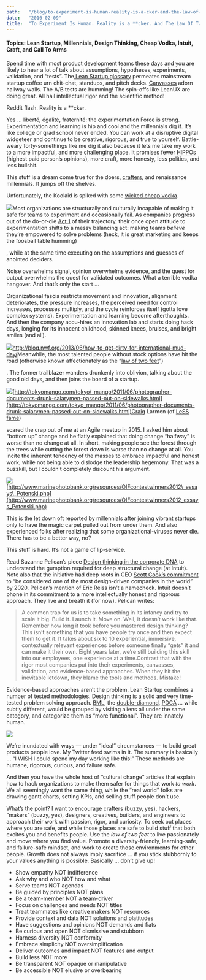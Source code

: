 ```yaml
---
path:	"/blog/to-experiment-is-human-reality-is-a-cker-and-the-law-of-two-feet"
date:	"2016-02-09"
title:	"To Experiment Is Human. Reality is a **cker. And The Law Of Two Feet"
---
```


#### Topics: Lean Startup, Millennials, Design Thinking, Cheap Vodka, Intuit, Craft, and Call To Arms

Spend time with most product development teams these days and you are likely to hear a lot of talk about assumptions, hypotheses, experiments, validation, and “tests”. The[ Lean Startup glossary](http://venturenotebook.com/post/lean-startup-terminology) permeates mainstream startup coffee urn chit-chat, standups, and pitch decks. [Canvasses](http://www.lean-startup-coaching.com/wp-content/uploads/2013/06/lean_canvas_visual_management.jpg) adorn hallway walls. The A/B tests are humming! The spin-offs like LeanUX are doing great. All hail intellectual rigor and the scientific method!

Reddit flash. Reality is a **cker.

Yes … liberté, égalité, fraternité: the experimentation Force is strong. Experimentation and learning is hip and cool and the millennials dig it. It’s like college or grad school never ended. You can work at a disruptive digital widgeteer and continue to be creative, rigorous, and true to yourself. Battle-weary forty-somethings like me dig it also because it lets me take my work to a more impactful, and more challenging place. It promises fewer [HIPPOs](http://www.forbes.com/sites/derosetichy/2013/04/15/what-happens-when-a-hippo-runs-your-company/#51893ce24847) (highest paid person’s opinions), more craft, more honesty, less politics, and less bullshit.

This stuff is a dream come true for the doers, [crafters](http://manifesto.softwarecraftsmanship.org/), and renaissance millennials. It jumps off the shelves.

Unfortunately, the Koolaid is spiked with some [wicked cheap vodka](http://gizmodo.com/5966569/why-cheap-booze-makes-your-hangover-so-horrible).

![](/images/0*ErUuStIXI2e1gL6s.)Most organizations are structurally and culturally incapable of making it safe for teams to experiment and occasionally fail. As companies progress out of the do-or-die [Act 1](https://en.wikipedia.org/wiki/Three-act_structure) of their trajectory, their once open attitude to experimentation shifts to a messy balancing act: making teams *believe* they’re empowered to solve problems (heck, it is great marketing and keeps the foosball table humming)

, while at the same time executing on the assumptions and guesses of anointed deciders.

Noise overwhelms signal, opinion overwhelms evidence, and the quest for output overwhelms the quest for validated outcomes. What a terrible vodka hangover. And that’s only the start …

Organizational fascia restricts movement and innovation, alignment deteriorates, the pressure increases, the perceived need for control increases, processes multiply, and the cycle reinforces itself (gotta love complex systems). Experimentation and learning become afterthoughts. And then the company accu-hires an innovation lab and starts doing hack days, longing for its innocent childhood, skinned knees, bruises, and bright smiles (and all).

![](/images/1*ZKA3Bdow-IF5MG5Oa7lc5g.png)<http://blog.nwf.org/2013/06/how-to-get-dirty-for-international-mud-day/>Meanwhile, the most talented people without stock options have hit the road (otherwise known affectionately as the “[law of two feet](https://opensource.com/business/10/8/darwin-meets-dilbert-applying-law-two-feet-your-next-meeting)”)

. The former trailblazer wanders drunkenly into oblivion, talking about the good old days, and then joins the board of a startup.

![](/images/1*LzU0DFaVoTiN_aOfBMe7ug.png)[http://tokyomango.com/tokyo\_mango/2011/06/photographer-documents-drunk-salarymen-passed-out-on-sidewalks.html](http://tokyomango.com/tokyo_mango/2011/06/photographer-documents-drunk-salarymen-passed-out-on-sidewalks.html)Craig Larmen (of [LeSS fame](http://less.works/))

 scared the crap out of me at an Agile meetup in 2015. I asked him about “bottom up” change and he flatly explained that doing change “halfway” is worse than no change at all. In short, making people see the forest through the trees while cutting the forest down is worse than no change at all. You incite the inherent tendency of the masses to embrace impactful and honest work, while not being able to dislodge the leadership hegemony. That was a buzzkill, but I couldn’t completely discount his argument.

![](/images/1*FkbI54bWeECiXwHNOYl_bg.png)[http://www.marinephotobank.org/resources/OIFcontestwinners2012\_essays\_Potenski.php](http://www.marinephotobank.org/resources/OIFcontestwinners2012_essays_Potenski.php)

This is the let down oft reported by millennials after joining vibrant startups only to have the magic carpet pulled out from under them. And also experienced folks after realizing that some organizational-viruses never die. There has to be a better way, no?

This stuff is hard. It’s not a game of lip-service.

Read Suzanne Pelican’s piece [Design thinking in the corporate DNA](https://www.oreilly.com/ideas/design-thinking-in-the-corporate-dna) to understand the gumption required for deep structural change (at Intuit). Note also that the initiative had deep roots in CEO [Scott Cook’s commitment](https://hbr.org/2015/01/intuits-ceo-on-building-a-design-driven-company) to “be considered one of the most design-driven companies in the world” by 2020. Pelican’s mention of Eric Reiss isn’t a namecheck. Intuit doesn’t phone in its commitment to a more intellectually honest and rigorous approach. They live and breath it (for now). Pelican writes:


> A common trap for us is to take something in its infancy and try to scale it big. Build it. Launch it. Move on. Well, it doesn’t work like that. Remember how long it took before you mastered design thinking? This isn’t something that you have people try once and then expect them to get it. It takes about six to 10 experiential, immersive, contextually relevant experiences before someone finally “gets” it and can make it their own. Eight years later, we’re still building this skill into our employees, one experience at a time.Contrast that with the rigor most companies put into their experiments, canvasses, validation, and evidence-based approaches. When they hit the inevitable letdown, they blame the tools and methods. Mistake!

Evidence-based approaches aren’t the problem. Lean Startup combines a number of tested methodologies. Design thinking is a solid and very time-tested problem solving approach. [BML](http://steveblank.com/2015/05/06/build-measure-learn-throw-things-against-the-wall-and-see-if-they-work/), the [double-diamond](https://www.pinterest.com/pin/108438303500013705/), [PDCA](http://asq.org/learn-about-quality/project-planning-tools/overview/pdca-cycle.html) … while subtly different, would be grouped by visiting aliens all under the same category, and categorize them as “more functional”. They are innately human.

![](/images/1*iIXWPQLE2asgjYPKvA-biA.png)

We’re inundated with ways — under “ideal” circumstances — to build great products people love. My Twitter feed swims in it. The summary is basically … “I WISH I could spend my day working like this!” These methods are humane, rigorous, curious, and failure safe.

And then you have the whole host of “cultural change” articles that explain how to hack organizations to make them safer for things that work *to work*. We all seemingly want the same thing, while the “real world” folks are drawing gantt charts, setting KPIs, and selling stuff people don’t use.

What’s the point? I want to encourage crafters (buzzy, yes), hackers, “makers” (buzzy, yes), designers, creatives, builders, and engineers to approach their work with passion, rigor, and curiosity. To seek out places where you are safe, and while those places are safe to build stuff that both excites you and benefits people. Use the *law of two feet* to live passionately and move where you find value. Promote a diversity-friendly, learning-safe, and failure-safe mindset, and work to create those environments for other people. Growth does not always imply sacrifice … if you stick stubbornly to your values anything is possible. Basically … don’t give up!

* Show empathy NOT indifference
* Ask why and who NOT how and what
* Serve teams NOT agendas
* Be guided by principles NOT plans
* Be a team-member NOT a team-driver
* Focus on challenges and needs NOT titles
* Treat teammates like creative makers NOT resources
* Provide context and data NOT solutions and platitudes
* Have suggestions and opinions NOT demands and fiats
* Be curious and open NOT dismissive and stubborn
* Harness diversity NOT conformity
* Embrace simplicity NOT oversimplification
* Deliver outcomes and impact NOT features and output
* Build less NOT more
* Be transparent NOT opaque or manipulative
* Be accessible NOT elusive or overbearing
